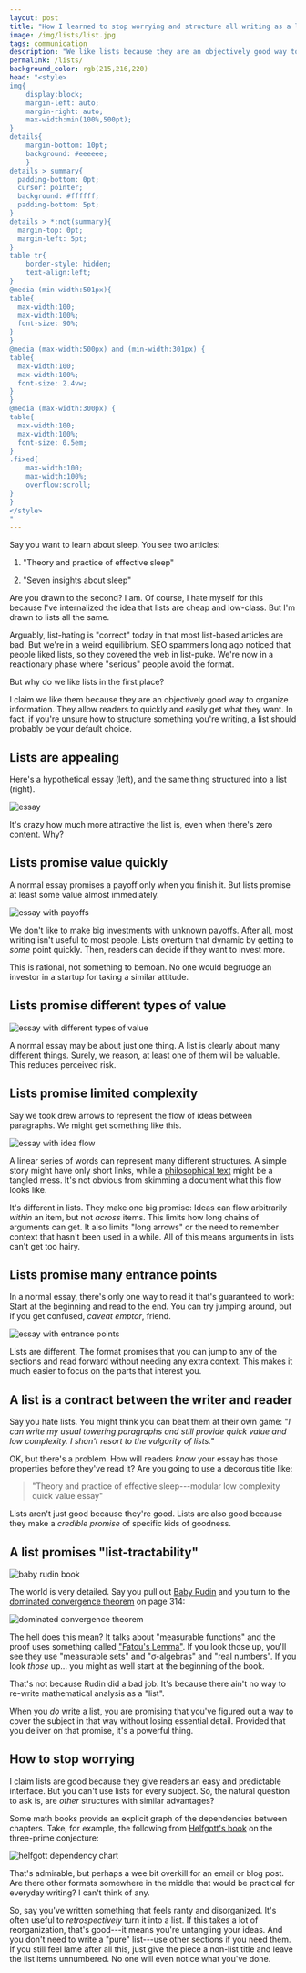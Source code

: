 ```yaml
---
layout: post
title: "How I learned to stop worrying and structure all writing as a list"
image: /img/lists/list.jpg
tags: communication
description: "We like lists because they are an objectively good way to organize information. They allow readers to quickly and easily get what they want."
permalink: /lists/
background_color: rgb(215,216,220)
head: "<style>
img{
    display:block;
    margin-left: auto;
    margin-right: auto;
    max-width:min(100%,500pt);
}
details{
    margin-bottom: 10pt;
    background: #eeeeee;
    }
details > summary{
  padding-bottom: 0pt;
  cursor: pointer;
  background: #ffffff;
  padding-bottom: 5pt;
}
details > *:not(summary){
  margin-top: 0pt;
  margin-left: 5pt;
}
table tr{
    border-style: hidden;
    text-align:left;
}
@media (min-width:501px){
table{
  max-width:100;
  max-width:100%;
  font-size: 90%;
}
}
@media (max-width:500px) and (min-width:301px) {
table{
  max-width:100;
  max-width:100%;
  font-size: 2.4vw;
}
}
@media (max-width:300px) {
table{
  max-width:100;
  max-width:100%;
  font-size: 0.5em;
}
.fixed{
    max-width:100;
    max-width:100%;
    overflow:scroll;
}
}
</style>
"
---
```


Say you want to learn about sleep. You see two articles:

1. "Theory and practice of effective sleep"

2. "Seven insights about sleep"

Are you drawn to the second? I am. Of course, I hate myself for this because I've internalized the idea that lists are cheap and low-class. But I'm drawn to lists all the same.

Arguably, list-hating is "correct" today in that most list-based articles are bad. But we're in a weird equilibrium. SEO spammers long ago noticed that people liked lists, so they covered the web in list-puke. We're now in a reactionary phase where "serious" people avoid the format.

But why do we like lists in the first place?

I claim we like them because they are an objectively good way to organize information. They allow readers to quickly and easily get what they want. In fact, if you're unsure how to structure something you're writing, a list should probably be your default choice.


## Lists are appealing

Here's a hypothetical essay (left), and the same thing structured into a list (right).

![essay](/img/lists/lists1.svg)

It's crazy how much more attractive the list is, even when there's zero content. Why?

## Lists promise value quickly

A normal essay promises a payoff only when you finish it.  But lists promise at least some value almost immediately.

![essay with payoffs](/img/lists/lists2.svg)

We don't like to make big investments with unknown payoffs. After all, most writing isn't useful to most people. Lists overturn that dynamic by getting to *some* point quickly. Then, readers can decide if they want to invest more.

This is rational, not something to bemoan. No one would begrudge an investor in a startup for taking a similar attitude.

## Lists promise different types of value

![essay with different types of value](/img/lists/lists3.svg)

A normal essay may be about just one thing. A list is clearly about many different things. Surely, we reason, at least one of them will be valuable. This reduces perceived risk.

## Lists promise limited complexity

Say we took drew arrows to represent the flow of ideas between paragraphs. We might get something like this.

![essay with idea flow](/img/lists/lists4.svg)

A linear series of words can represent many different structures. A simple story might have only short links, while a [philosophical text](/reasons-and-persons) might be a tangled mess. It's not obvious from skimming a document what this flow looks like.

It's different in lists. They make one big promise: Ideas can flow arbitrarily *within* an item, but not *across* items. This limits how long chains of arguments can get. It also limits "long arrows" or the need to remember context that hasn't been used in a while. All of this means arguments in lists can't get too hairy.

## Lists promise many entrance points

In a normal essay, there's only one way to read it that's guaranteed to work: Start at the beginning and read to the end. You can try jumping around, but if you get confused, *caveat emptor*, friend.

![essay with entrance points](/img/lists/lists5.svg)

Lists are different. The format promises that you can jump to any of the sections and read forward without needing any extra context. This makes it much easier to focus on the parts that interest you.

## A list is a contract between the writer and reader

Say you hate lists. You might think you can beat them at their own game: "*I can write my usual towering paragraphs and still provide quick value and low complexity. I shan't resort to the vulgarity of lists.*"

OK, but there's a problem. How will readers *know* your essay has those properties before they've read it? Are you going to use a decorous title like:

> "Theory and practice of effective sleep---modular low complexity quick value essay"

Lists aren't just good because they're good. Lists are also good because they make a *credible promise* of specific kids of goodness.

## A list promises "list-tractability"

![baby rudin book](/img/lists/rudin3.jpg)

The world is very detailed. Say you pull out [Baby Rudin](https://en.wikipedia.org/wiki/Principles_of_Mathematical_Analysis) and you turn to the [dominated convergence theorem](https://en.wikipedia.org/wiki/Dominated_convergence_theorem) on page 314:

![dominated convergence theorem](/img/lists/domcov2.svg)

The hell does this mean? It talks about "measurable functions" and the proof uses something called ["Fatou's Lemma"](https://en.wikipedia.org/wiki/Fatou%27s_lemma). If you look those up, you'll see they use "measurable sets" and "σ-algebras" and "real numbers". If you look *those* up... you might as well start at the beginning of the book.

That's not because Rudin did a bad job. It's because there ain't no way to re-write mathematical analysis as a "list".

When you *do* write a list, you are promising that you've figured out a way to cover the subject in that way without losing essential detail. Provided that you deliver on that promise, it's a powerful thing.

## How to stop worrying

I claim lists are good because they give readers an easy and predictable interface. But you can't use lists for every subject. So, the natural question to ask is, are *other* structures with similar advantages?

Some math books provide an explicit graph of the dependencies between chapters. Take, for example, the following from [Helfgott's book](https://arxiv.org/pdf/1501.05438) on the three-prime conjecture:

![helfgott dependency chart](/img/lists/helfgott-small3.svg)

That's admirable, but perhaps a wee bit overkill for an email or blog post. Are there other formats somewhere in the middle that would be practical for everyday writing? I can't think of any.

So, say you've written something that feels ranty and disorganized. It's often useful to *retrospectively* turn it into a list. If this takes a lot of reorganization, that's good---it means you're untangling your ideas. And you don't need to write a "pure" list---use other sections if you need them. If you still feel lame after all this, just give the piece a non-list title and leave the list items unnumbered. No one will even notice what you've done.